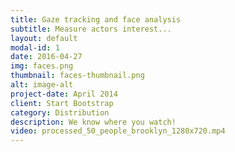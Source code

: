 ```yaml
---
title: Gaze tracking and face analysis
subtitle: Measure actors interest...
layout: default
modal-id: 1
date: 2016-04-27
img: faces.png
thumbnail: faces-thumbnail.png
alt: image-alt
project-date: April 2014
client: Start Bootstrap
category: Distribution
description: We know where you watch!
video: processed_50_people_brooklyn_1280x720.mp4
---
```


